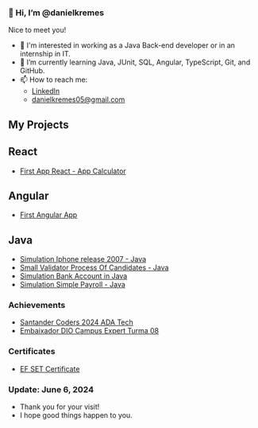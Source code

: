 ### 👋 Hi, I’m @danielkremes

Nice to meet you!

- 👀 I'm interested in working as a Java Back-end developer or in an internship in IT.
- 🌱 I’m currently learning Java, JUnit, SQL, Angular, TypeScript, Git, and GitHub.
- 📫 How to reach me:
  - [LinkedIn](https://www.linkedin.com/in/daniel-kremes/)
  - danielkremes05@gmail.com

## My Projects

## React
- [First App React - App Calculator](https://github.com/danielkremes05/app-calulator)

## Angular
- [First Angular App](https://github.com/danielkremes05/first-app-angular)

## Java
- [Simulation Iphone release 2007 - Java](https://github.com/danielkremes05/simulation_iphone_release_2007)
- [Small Validator Process Of Candidates - Java](https://github.com/danielkremes05/small_validator_process_of_canidates)
- [Simulation Bank Account in Java](https://github.com/danielkremes05/simulation_bank_account_simple_in_java)
- [Simulation Simple Payroll - Java](https://github.com/danielkremes05/simple_payroll)

### Achievements

- [Santander Coders 2024 ADA Tech](https://ada.tech/sou-aluno/programas/santander-coders-2024)
- [Embaixador DIO Campus Expert Turma 08](https://www.dio.me/en)

### Certificates

- [EF SET Certificate](https://cert.efset.org/BWTeEM)

### Update: June 6, 2024

- Thank you for your visit!
- I hope good things happen to you.
